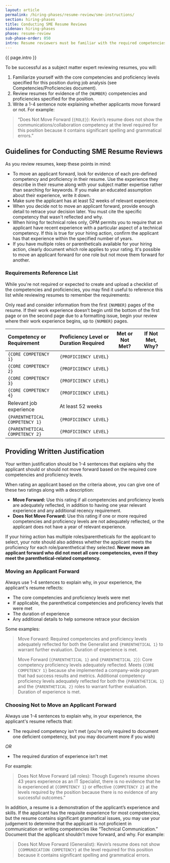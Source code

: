 ```yaml
---
layout: article
permalink: /hiring-phases/resume-review/sme-instructions/
section: hiring-phases
title: Conducting SME Resume Reviews
sidenav: hiring-phases
phase: resume-review
sub-phase-order: 050
intro: Resume reviewers must be familiar with the required competencies and proficiencies. They'll use these to assess resumes for the required experience and deterimine if applicants will be further assessed.
---
```


<p class="usa-intro">
  {{ page.intro }}
</p>

To be successful as a subject matter expert reviewing resumes, you will:

1. Familiarize yourself with the core competencies and proficiency levels specified for this position during job analysis (see Competencies/Proficiencies document).
2. Review resumes for evidence of the `{NUMBER}` competencies and proficiencies specified for the position.
3. Write a 1-4 sentence note explaining whether applicants move forward or not. For example:
> “Does Not Move Forward (`{ROLE}`): Kevin’s resume does not show the communications/collaboration competency at the level required for this position because it contains significant spelling and grammatical errors.”

## Guidelines for Conducting SME Resume Reviews

As you review resumes, keep these points in mind:

- To move an applicant forward, look for evidence of each pre-defined competency and proficiency in their resume. Use the experience they describe in their resume along with your subject matter expertise rather than searching for keywords. If you make an educated assumption about their experience, write it down.
- Make sure the applicant has at least 52 weeks of relevant experience.
- When you decide not to move an applicant forward, provide enough detail to retrace your decision later. You must cite the specific competency that wasn't reflected and why.
- When hiring for technical roles only, OPM permits you to require that an applicant have recent experience with a particular aspect of a technical competency. If this is true for your hiring action, confirm the applicant has that experience within the specified number of years.
- If you have multiple roles or parentheticals available for your hiring action, clearly document which role applies to your rating. It's possible to move an applicant forward for one role but not move them forward for another.

### Requirements Reference List

While you're not required or expected to create and upload a checklist of the competencies and proficiencies, you may find it useful to reference this list while reviewing resumes to remember the requirements:

Only read and consider information from the first `{NUMBER}` pages of the resume. If their work experience doesn’t begin until the bottom of the first page or on the second page due to a formatting issue, begin your review where their work experience begins, up to `{NUMBER}` pages.

| Competency or Requirement | Proficiency Level or Duration Required | Met or Not Met? | If Not Met, Why?
|:---|:---|:---:|:---:|
| `{CORE COMPETENCY 1}` | `{PROFICIENCY LEVEL}` |  |   |
| `{CORE COMPETENCY 2}` | `{PROFICIENCY LEVEL}` |  |   |
| `{CORE COMPETENCY 3}` | `{PROFICIENCY LEVEL}` |  |   |
| `{CORE COMPETENCY 4}` | `{PROFICIENCY LEVEL}` |  |   |
| Relevant job experience | At least 52 weeks |  |     |
| `{PARENTHETICAL COMPETENCY 1}` | `{PROFICIENCY LEVEL}` | | |
| `{PARENTHETICAL COMPETENCY 2}` | `{PROFICIENCY LEVEL}` |  ||

## Providing Written Justification

Your written justification should be 1-4 sentences that explains why the applicant should or should not move forward based on the required core competencies and proficiency levels.

When rating an applicant based on the criteria above, you can give one of these two ratings along with a description:

- **Move Forward:** Use this rating if all competencies and proficiency levels are adequately reflected, in addition to having one year relevant experience and any additional recency requirement.
- **Does Not Move Forward:** Use this rating if one or more required competencies and proficiency levels are not adequately reflected, or the applicant does not have a year of relevant experience.

If your hiring action has multiple roles/parentheticals for the applicant to select, your note should also address whether the applicant meets the proficiency for each role/parenthetical they selected. **Never move an applicant forward who did not meet all core competencies, even if they meet the parenthetical-related competency.**

### Moving an Applicant Forward

Always use 1-4 sentences to explain why, in your experience, the applicant's resume reflects:

- The core competencies and proficiency levels were met
- If applicable, the parenthetical competencies and proficiency levels that were met
- The duration of experience
- Any additional details to help someone retrace your decision

Some examples:

> Move Forward: Required competencies and proficiency levels adequately reflected for both the Generalist and `{PARENTHETICAL 1}` to warrant further evaluation. Duration of experience is met.

> Move Forward (`{PARENTHETICAL 1}` and `{PARENTHETICAL 2}`): Core competency proficiency levels adequately reflected. Meets `{CORE COMPETENCY 1}` because she implemented a company-wide program that had success results and metrics. Additional competency proficiency levels adequately reflected for both the `{PARENTHETICAL 1}` and the `{PARENTHETICAL 2}` roles to warrant further evaluation. Duration of experience is met.

### Choosing Not to Move an Applicant Forward

Always use 1-4 sentences to explain why, in your experience, the applicant's resume reflects that:

- The required competency isn't met (you're only required to document one deficient competency, but you may document more if you wish)

*OR*

- The required duration of experience isn't met

For example:

> Does Not Move Forward (all roles): Though Eugene’s resume shows 43 years experience as an IT Specialist, there is no evidence that he is experienced at `{COMPETENCY 1}` or effective `{COMPETENCY 2}` at the levels required by the position because there is no evidence of any successful outcomes.”

In addition, a resume is a demonstration of the applicant’s experience and skills. If the applicant has the requisite experience for most competencies, but the resume contains significant grammatical issues, you may use your judgement to determine that the applicant is not proficient in communication or writing competencies like “Technical Communication.” Document that the applicant shouldn’t move forward, and why. For example:

> Does Not Move Forward (Generalist): Kevin’s resume does not show `{COMMUNICATION COMPETENCY}` at the level required for this position because it contains significant spelling and grammatical errors.
